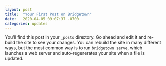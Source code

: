 ```yaml
---
layout: post
title:  "Your First Post on Bridgetown"
date:   2020-04-05 09:07:37 -0700
categories: updates
---
```


You’ll find this post in your `_posts` directory. Go ahead and edit it and re-build the site to see your changes. You can rebuild the site in many different ways, but the most common way is to run `bridgetown serve`, which launches a web server and auto-regenerates your site when a file is updated.
